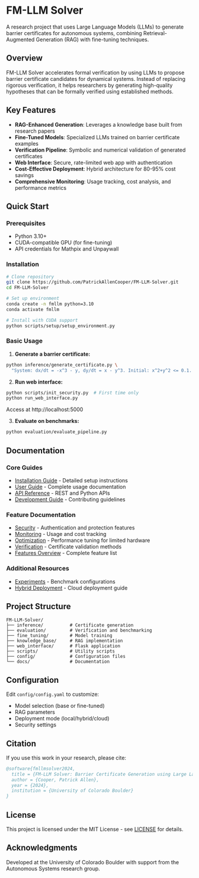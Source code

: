 # FM-LLM Solver

A research project that uses Large Language Models (LLMs) to generate barrier certificates for autonomous systems, combining Retrieval-Augmented Generation (RAG) with fine-tuning techniques.

## Overview

FM-LLM Solver accelerates formal verification by using LLMs to propose barrier certificate candidates for dynamical systems. Instead of replacing rigorous verification, it helps researchers by generating high-quality hypotheses that can be formally verified using established methods.

## Key Features

- **RAG-Enhanced Generation**: Leverages a knowledge base built from research papers
- **Fine-Tuned Models**: Specialized LLMs trained on barrier certificate examples
- **Verification Pipeline**: Symbolic and numerical validation of generated certificates
- **Web Interface**: Secure, rate-limited web app with authentication
- **Cost-Effective Deployment**: Hybrid architecture for 80-95% cost savings
- **Comprehensive Monitoring**: Usage tracking, cost analysis, and performance metrics

## Quick Start

### Prerequisites

- Python 3.10+
- CUDA-compatible GPU (for fine-tuning)
- API credentials for Mathpix and Unpaywall

### Installation

```bash
# Clone repository
git clone https://github.com/PatrickAllenCooper/FM-LLM-Solver.git
cd FM-LLM-Solver

# Set up environment
conda create -n fmllm python=3.10
conda activate fmllm

# Install with CUDA support
python scripts/setup/setup_environment.py
```

### Basic Usage

1. **Generate a barrier certificate:**
```bash
python inference/generate_certificate.py \
  "System: dx/dt = -x^3 - y, dy/dt = x - y^3. Initial: x^2+y^2 <= 0.1. Unsafe: x >= 1.5"
```

2. **Run web interface:**
```bash
python scripts/init_security.py  # First time only
python run_web_interface.py
```
Access at http://localhost:5000

3. **Evaluate on benchmarks:**
```bash
python evaluation/evaluate_pipeline.py
```

## Documentation

### Core Guides
- [Installation Guide](docs/INSTALLATION.md) - Detailed setup instructions
- [User Guide](docs/USER_GUIDE.md) - Complete usage documentation
- [API Reference](docs/API_REFERENCE.md) - REST and Python APIs
- [Development Guide](docs/DEVELOPMENT.md) - Contributing guidelines

### Feature Documentation
- [Security](docs/SECURITY.md) - Authentication and protection features
- [Monitoring](docs/MONITORING.md) - Usage and cost tracking
- [Optimization](docs/OPTIMIZATION.md) - Performance tuning for limited hardware
- [Verification](docs/VERIFICATION.md) - Certificate validation methods
- [Features Overview](docs/FEATURES.md) - Complete feature list

### Additional Resources
- [Experiments](docs/EXPERIMENTS.md) - Benchmark configurations
- [Hybrid Deployment](HYBRID_DEPLOYMENT.md) - Cloud deployment guide

## Project Structure

```
FM-LLM-Solver/
├── inference/          # Certificate generation
├── evaluation/         # Verification and benchmarking
├── fine_tuning/        # Model training
├── knowledge_base/     # RAG implementation
├── web_interface/      # Flask application
├── scripts/            # Utility scripts
├── config/             # Configuration files
└── docs/               # Documentation
```

## Configuration

Edit `config/config.yaml` to customize:
- Model selection (base or fine-tuned)
- RAG parameters
- Deployment mode (local/hybrid/cloud)
- Security settings

## Citation

If you use this work in your research, please cite:
```bibtex
@software{fmllmsolver2024,
  title = {FM-LLM Solver: Barrier Certificate Generation using Large Language Models},
  author = {Cooper, Patrick Allen},
  year = {2024},
  institution = {University of Colorado Boulder}
}
```

## License

This project is licensed under the MIT License - see [LICENSE](LICENSE) for details.

## Acknowledgments

Developed at the University of Colorado Boulder with support from the Autonomous Systems research group. 